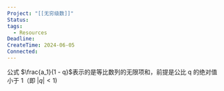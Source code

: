 ```yaml
---
Project: "[[无穷级数]]"
Status: 
tags:
  - Resources
Deadline: 
CreateTime: 2024-06-05
Connected:
---
```

公式 $\frac{a_1}{1 - q}$表示的是等比数列的无限项和，前提是公比 q 的绝对值小于 1（即 $|q| < 1$)